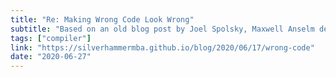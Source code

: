 ```yaml
---
title: "Re: Making Wrong Code Look Wrong"
subtitle: "Based on an old blog post by Joel Spolsky, Maxwell Anselm describes how serious software development challenges from the past are basically non-issues in modern languages like Swift. This is a great read, and really highlights the progress that has been made in programming language design."
tags: ["compiler"]
link: "https://silverhammermba.github.io/blog/2020/06/17/wrong-code"
date: "2020-06-27"
---
```


